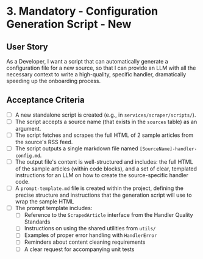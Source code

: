 # 3. Mandatory - Configuration Generation Script - New

## User Story
As a Developer, I want a script that can automatically generate a configuration file for a new source, so that I can provide an LLM with all the necessary context to write a high-quality, specific handler, dramatically speeding up the onboarding process.

## Acceptance Criteria
- [ ] A new standalone script is created (e.g., in `services/scraper/scripts/`).
- [ ] The script accepts a source name (that exists in the `sources` table) as an argument.
- [ ] The script fetches and scrapes the full HTML of 2 sample articles from the source's RSS feed.
- [ ] The script outputs a single markdown file named `[SourceName]-handler-config.md`.
- [ ] The output file's content is well-structured and includes: the full HTML of the sample articles (within code blocks), and a set of clear, templated instructions for an LLM on how to create the source-specific handler code.
- [ ] A `prompt-template.md` file is created within the project, defining the precise structure and instructions that the generation script will use to wrap the sample HTML
- [ ] The prompt template includes:
  - [ ] Reference to the `ScrapedArticle` interface from the Handler Quality Standards
  - [ ] Instructions on using the shared utilities from `utils/`
  - [ ] Examples of proper error handling with `HandlerError`
  - [ ] Reminders about content cleaning requirements
  - [ ] A clear request for accompanying unit tests